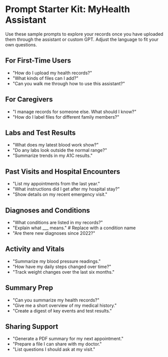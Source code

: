 # Prompt Starter Kit: MyHealth Assistant

Use these sample prompts to explore your records once you have uploaded them through the assistant or custom GPT. Adjust the language to fit your own questions.

## For First-Time Users
- "How do I upload my health records?"
- "What kinds of files can I add?"
- "Can you walk me through how to use this assistant?"

## For Caregivers
- "I manage records for someone else. What should I know?"
- "How do I label files for different family members?"

## Labs and Test Results
- "What does my latest blood work show?"
- "Do any labs look outside the normal range?"
- "Summarize trends in my A1C results."

## Past Visits and Hospital Encounters
- "List my appointments from the last year."
- "What instructions did I get after my hospital stay?"
- "Show details on my recent emergency visit."

## Diagnoses and Conditions
- "What conditions are listed in my records?"
- "Explain what \_\_\_ means." # Replace with a condition name
- "Are there new diagnoses since 2022?"

## Activity and Vitals
- "Summarize my blood pressure readings."
- "How have my daily steps changed over time?"
- "Track weight changes over the last six months."

## Summary Prep
- "Can you summarize my health records?"
- "Give me a short overview of my medical history."
- "Create a digest of key events and test results."

## Sharing Support
- "Generate a PDF summary for my next appointment."
- "Prepare a file I can share with my doctor."
- "List questions I should ask at my visit."
